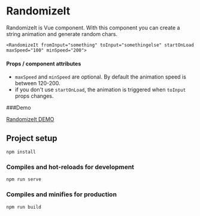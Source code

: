 # RandomizeIt

RandomizeIt is Vue component. With this component you can create a string animation and generate random chars.

```
<RandomizeIt fromInput="something" toInput="somethingelse" startOnLoad maxSpeed="100" minSpeed="200">
```

#### Props / component attributes

- `maxSpeed` and `minSpeed` are optional. By default the animation speed is between 120-200.
- if you don't use `startOnLoad`, the animation is triggered when `toInput` props changes.

###Demo

[RandomizeIt DEMO](https://tiuscia.github.io/randomizeIt/)

## Project setup

```
npm install
```

### Compiles and hot-reloads for development

```
npm run serve
```

### Compiles and minifies for production

```
npm run build
```
